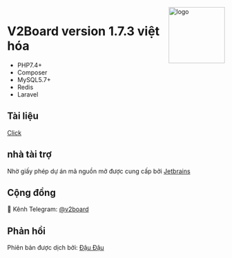 <img src="https://avatars.githubusercontent.com/u/56885001?s=200&v=4" alt="logo" width="130" height="130" align="right"/>

# **V2Board version 1.7.3 việt hóa**

- PHP7.4+
- Composer
- MySQL5.7+
- Redis
- Laravel

## Tài liệu
[Click](https://v2board.com)

## nhà tài trợ
Nhờ giấy phép dự án mã nguồn mở được cung cấp bởi [Jetbrains](https://www.jetbrains.com/)

## Cộng đồng
🔔 Kênh Telegram: [@v2board](https://t.me/v2board)  

## Phản hồi
Phiên bản được dịch bởi: [Đậu Đậu](https://zalo.me/0983538806)  
